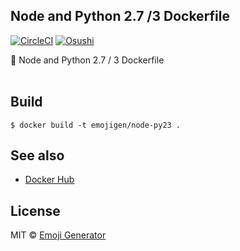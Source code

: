 ## Node and Python 2.7 /3 Dockerfile
[![CircleCI](https://circleci.com/gh/emoji-gen/docker-node-py23/tree/master.svg?style=shield)](https://circleci.com/gh/emoji-gen/docker-node-py23/tree/master)
[![Osushi](https://img.shields.io/badge/donate-osushi-EA2F57.svg)](https://osushi.love/intent/post/9ad90add99954e62ac79251606c10eec)

:whale: Node and Python 2.7 / 3 Dockerfile
<br>
<br>

## Build

```
$ docker build -t emojigen/node-py23 .
```

## See also

- [Docker Hub](https://hub.docker.com/r/emojigen/node-py23/)

## License
MIT &copy; [Emoji Generator](https://emoji-gen.ninja/)

